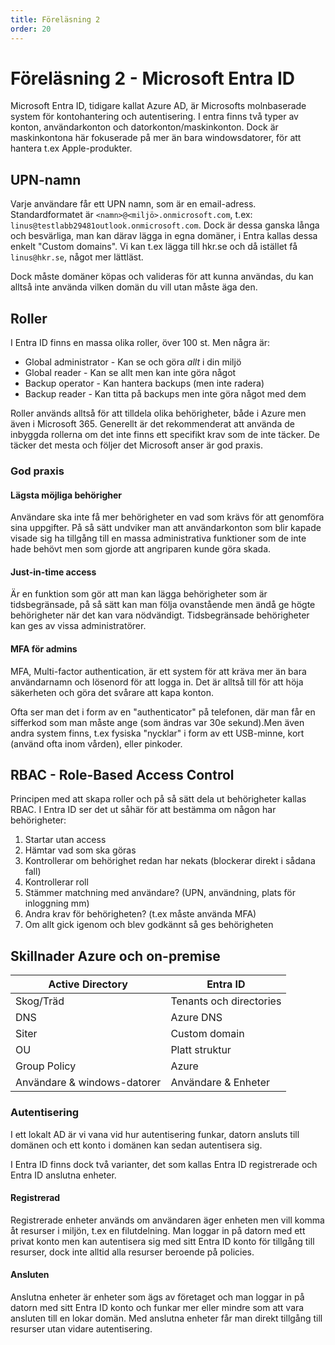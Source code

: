 ```yaml
---
title: Föreläsning 2
order: 20
---
```


# Föreläsning 2 - Microsoft Entra ID

Microsoft Entra ID, tidigare kallat Azure AD, är Microsofts molnbaserade system för kontohantering och autentisering. I entra finns två typer av konton, användarkonton och datorkonton/maskinkonton. Dock är maskinkontona här fokuserade på mer än bara windowsdatorer, för att hantera t.ex Apple-produkter.

## UPN-namn

Varje användare får ett UPN namn, som är en email-adress. Standardformatet är `<namn>@<miljö>.onmicrosoft.com`, t.ex: `linus@testlabb29481outlook.onmicrosoft.com`. Dock är dessa ganska långa och besvärliga, man kan därav lägga in egna domäner, i Entra kallas dessa enkelt "Custom domains". Vi kan t.ex lägga till hkr.se och då istället få `linus@hkr.se`, något mer lättläst.

Dock måste domäner köpas och valideras för att kunna användas, du kan alltså inte använda vilken domän du vill utan måste äga den.

## Roller

I Entra ID finns en massa olika roller, över 100 st. Men några är:

- Global administrator - Kan se och göra _allt_ i din miljö
- Global reader - Kan se allt men kan inte göra något
- Backup operator - Kan hantera backups (men inte radera)
- Backup reader - Kan titta på backups men inte göra något med dem

Roller används alltså för att tilldela olika behörigheter, både i Azure men även i Microsoft 365. Generellt är det rekommenderat att använda de inbyggda rollerna om det inte finns ett specifikt krav som de inte täcker. De täcker det mesta och följer det Microsoft anser är god praxis.

### God praxis

#### Lägsta möjliga behörigher

Användare ska inte få mer behörigheter en vad som krävs för att genomföra sina uppgifter. På så sätt undviker man att användarkonton som blir kapade visade sig ha tillgång till en massa administrativa funktioner som de inte hade behövt men som gjorde att angriparen kunde göra skada.

#### Just-in-time access

Är en funktion som gör att man kan lägga behörigheter som är tidsbegränsade, på så sätt kan man följa ovanstående men ändå ge högte behörigheter när det kan vara nödvändigt. Tidsbegränsade behörigheter kan ges av vissa administratörer.

#### MFA för admins

MFA, Multi-factor authentication, är ett system för att kräva mer än bara användarnamn och lösenord för att logga in. Det är alltså till för att höja säkerheten och göra det svårare att kapa konton.

Ofta ser man det i form av en "authenticator" på telefonen, där man får en sifferkod som man måste ange (som ändras var 30e sekund).Men även andra system finns, t.ex fysiska "nycklar" i form av ett USB-minne, kort (använd ofta inom vården), eller pinkoder.

## RBAC - Role-Based Access Control

Principen med att skapa roller och på så sätt dela ut behörigheter kallas RBAC. I Entra ID ser det ut såhär för att bestämma om någon har behörigheter:

1. Startar utan access
1. Hämtar vad som ska göras
1. Kontrollerar om behörighet redan har nekats (blockerar direkt i sådana fall)
1. Kontrollerar roll
1. Stämmer matchning med användare? (UPN, användning, plats för inloggning mm)
1. Andra krav för behörigheten? (t.ex måste använda MFA)
1. Om allt gick igenom och blev godkännt så ges behörigheten

## Skillnader Azure och on-premise

| Active Directory            | Entra ID                |
| --------------------------- | ----------------------- |
| Skog/Träd                   | Tenants och directories |
| DNS                         | Azure DNS               |
| Siter                       | Custom domain           |
| OU                          | Platt struktur          |
| Group Policy                | Azure                   |
| Användare & windows-datorer | Användare & Enheter     |

### Autentisering

I ett lokalt AD är vi vana vid hur autentisering funkar, datorn ansluts till domänen och ett konto i domänen kan sedan autentisera sig.

I Entra ID finns dock två varianter, det som kallas Entra ID registrerade och Entra ID anslutna enheter.

#### Registrerad

Registrerade enheter används om användaren äger enheten men vill komma åt resurser i miljön, t.ex en filutdelning. Man loggar in på datorn med ett privat konto men kan autentisera sig med sitt Entra ID konto för tillgång till resurser, dock inte alltid alla resurser beroende på policies.

#### Ansluten

Anslutna enheter är enheter som ägs av företaget och man loggar in på datorn med sitt Entra ID konto och funkar mer eller mindre som att vara ansluten till en lokar domän. Med anslutna enheter får man direkt tillgång till resurser utan vidare autentisering.
